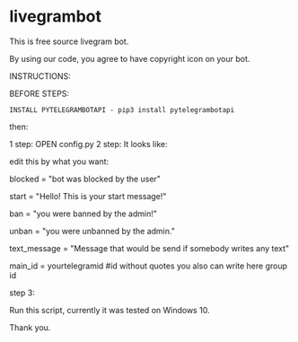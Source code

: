 # livegrambot
This is free source livegram bot.



By using our code, you agree to have copyright icon on your bot.


INSTRUCTIONS:


BEFORE STEPS:


`INSTALL PYTELEGRAMBOTAPI - pip3 install pytelegrambotapi`


then:

1 step: OPEN config.py
2 step: It looks like:


edit this by what you want:

blocked = "bot was blocked by the user"

start = "Hello! This is your start message!"


ban = "you were banned by the admin!"


unban = "you were unbanned by the admin."


text_message = "Message that would be send if somebody writes any text"


main_id = yourtelegramid #id without quotes you also can write here group id



step 3:


Run this script, currently it was tested on Windows 10.


Thank you.


